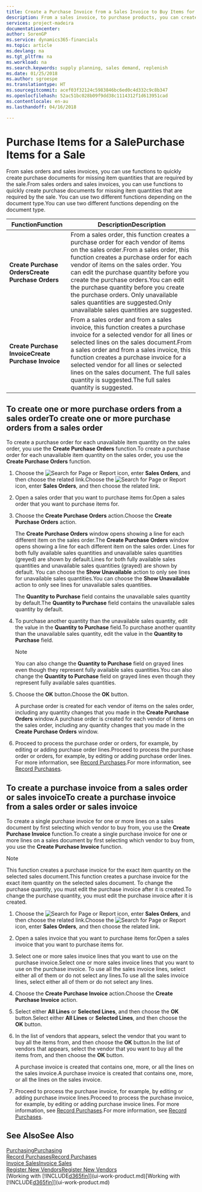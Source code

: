 ```yaml
---
title: Create a Purchase Invoice from a Sales Invoice to Buy Items for a Sale | Microsoft Docs
description: From a sales invoice, to purchase products, you can create a purchase invoice for a vendor or supplier.
services: project-madeira
documentationcenter: 
author: SorenGP
ms.service: dynamics365-financials
ms.topic: article
ms.devlang: na
ms.tgt_pltfrm: na
ms.workload: na
ms.search.keywords: supply planning, sales demand, replenish
ms.date: 01/25/2018
ms.author: sgroespe
ms.translationtype: HT
ms.sourcegitcommit: acef03f32124c5983846bc6ed0c4d332c9c8b347
ms.openlocfilehash: 52ac51bc028b09f9dd38c1114312f1d613951cad
ms.contentlocale: en-au
ms.lasthandoff: 04/16/2018

---
```

# <a name="purchase-items-for-a-sale"></a><span data-ttu-id="13239-103">Purchase Items for a Sale</span><span class="sxs-lookup"><span data-stu-id="13239-103">Purchase Items for a Sale</span></span>
<span data-ttu-id="13239-104">From sales orders and sales invoices, you can use functions to quickly create purchase documents for missing item quantities that are required by the sale.</span><span class="sxs-lookup"><span data-stu-id="13239-104">From sales orders and sales invoices, you can use functions to quickly create purchase documents for missing item quantities that are required by the sale.</span></span> <span data-ttu-id="13239-105">You can use two different functions depending on the document type.</span><span class="sxs-lookup"><span data-stu-id="13239-105">You can use two different functions depending on the document type.</span></span>

|<span data-ttu-id="13239-106">Function</span><span class="sxs-lookup"><span data-stu-id="13239-106">Function</span></span>|<span data-ttu-id="13239-107">Description</span><span class="sxs-lookup"><span data-stu-id="13239-107">Description</span></span>|
|--------|-----------|
|<span data-ttu-id="13239-108">**Create Purchase Orders**</span><span class="sxs-lookup"><span data-stu-id="13239-108">**Create Purchase Orders**</span></span>|<span data-ttu-id="13239-109">From a sales order, this function creates a purchase order for each vendor of items on the sales order.</span><span class="sxs-lookup"><span data-stu-id="13239-109">From a sales order, this function creates a purchase order for each vendor of items on the sales order.</span></span> <span data-ttu-id="13239-110">You can edit the purchase quantity before you create the purchase orders.</span><span class="sxs-lookup"><span data-stu-id="13239-110">You can edit the purchase quantity before you create the purchase orders.</span></span> <span data-ttu-id="13239-111">Only unavailable sales quantities are suggested.</span><span class="sxs-lookup"><span data-stu-id="13239-111">Only unavailable sales quantities are suggested.</span></span>
|<span data-ttu-id="13239-112">**Create Purchase Invoice**</span><span class="sxs-lookup"><span data-stu-id="13239-112">**Create Purchase Invoice**</span></span>|<span data-ttu-id="13239-113">From a sales order and from a sales invoice, this function creates a purchase invoice for a selected vendor for all lines or selected lines on the sales document.</span><span class="sxs-lookup"><span data-stu-id="13239-113">From a sales order and from a sales invoice, this function creates a purchase invoice for a selected vendor for all lines or selected lines on the sales document.</span></span> <span data-ttu-id="13239-114">The full sales quantity is suggested.</span><span class="sxs-lookup"><span data-stu-id="13239-114">The full sales quantity is suggested.</span></span>|

## <a name="to-create-one-or-more-purchase-orders-from-a-sales-order"></a><span data-ttu-id="13239-115">To create one or more purchase orders from a sales order</span><span class="sxs-lookup"><span data-stu-id="13239-115">To create one or more purchase orders from a sales order</span></span>
<span data-ttu-id="13239-116">To create a purchase order for each unavailable item quantity on the sales order, you use the **Create Purchase Orders** function.</span><span class="sxs-lookup"><span data-stu-id="13239-116">To create a purchase order for each unavailable item quantity on the sales order, you use the **Create Purchase Orders** function.</span></span>

1. <span data-ttu-id="13239-117">Choose the ![Search for Page or Report](media/ui-search/search_small.png "Search for Page or Report icon") icon, enter **Sales Orders**, and then choose the related link.</span><span class="sxs-lookup"><span data-stu-id="13239-117">Choose the ![Search for Page or Report](media/ui-search/search_small.png "Search for Page or Report icon") icon, enter **Sales Orders**, and then choose the related link.</span></span>
2. <span data-ttu-id="13239-118">Open a sales order that you want to purchase items for.</span><span class="sxs-lookup"><span data-stu-id="13239-118">Open a sales order that you want to purchase items for.</span></span>
3. <span data-ttu-id="13239-119">Choose the **Create Purchase Orders** action.</span><span class="sxs-lookup"><span data-stu-id="13239-119">Choose the **Create Purchase Orders** action.</span></span>

    <span data-ttu-id="13239-120">The **Create Purchase Orders** window opens showing a line for each different item on the sales order.</span><span class="sxs-lookup"><span data-stu-id="13239-120">The **Create Purchase Orders** window opens showing a line for each different item on the sales order.</span></span> <span data-ttu-id="13239-121">Lines for both fully available sales quantities and unavailable sales quantities (greyed) are shown by default.</span><span class="sxs-lookup"><span data-stu-id="13239-121">Lines for both fully available sales quantities and unavailable sales quantities (grayed) are shown by default.</span></span> <span data-ttu-id="13239-122">You can choose the **Show Unavailable** action to only see lines for unavailable sales quantities.</span><span class="sxs-lookup"><span data-stu-id="13239-122">You can choose the **Show Unavailable** action to only see lines for unavailable sales quantities.</span></span>

    <span data-ttu-id="13239-123">The **Quantity to Purchase** field contains the unavailable sales quantity by default.</span><span class="sxs-lookup"><span data-stu-id="13239-123">The **Quantity to Purchase** field contains the unavailable sales quantity by default.</span></span>
4. <span data-ttu-id="13239-124">To purchase another quantity than the unavailable sales quantity, edit the value in the **Quantity to Purchase** field.</span><span class="sxs-lookup"><span data-stu-id="13239-124">To purchase another quantity than the unavailable sales quantity, edit the value in the **Quantity to Purchase** field.</span></span>

    > [!NOTE]  
   >   <span data-ttu-id="13239-125">You can also change the **Quantity to Purchase** field on grayed lines even though they represent fully available sales quantities.</span><span class="sxs-lookup"><span data-stu-id="13239-125">You can also change the **Quantity to Purchase** field on grayed lines even though they represent fully available sales quantities.</span></span>
5. <span data-ttu-id="13239-126">Choose the **OK** button.</span><span class="sxs-lookup"><span data-stu-id="13239-126">Choose the **OK** button.</span></span>

    <span data-ttu-id="13239-127">A purchase order is created for each vendor of items on the sales order, including any quantity changes that you made in the **Create Purchase Orders** window.</span><span class="sxs-lookup"><span data-stu-id="13239-127">A purchase order is created for each vendor of items on the sales order, including any quantity changes that you made in the **Create Purchase Orders** window.</span></span>
6. <span data-ttu-id="13239-128">Proceed to process the purchase order or orders, for example, by editing or adding purchase order lines.</span><span class="sxs-lookup"><span data-stu-id="13239-128">Proceed to process the purchase order or orders, for example, by editing or adding purchase order lines.</span></span> <span data-ttu-id="13239-129">For more information, see [Record Purchases](purchasing-how-record-purchases.md).</span><span class="sxs-lookup"><span data-stu-id="13239-129">For more information, see [Record Purchases](purchasing-how-record-purchases.md).</span></span>


## <a name="to-create-a-purchase-invoice-from-a-sales-order-or-sales-invoice"></a><span data-ttu-id="13239-130">To create a purchase invoice from a sales order or sales invoice</span><span class="sxs-lookup"><span data-stu-id="13239-130">To create a purchase invoice from a sales order or sales invoice</span></span>
<span data-ttu-id="13239-131">To create a single purchase invoice for one or more lines on a sales document by first selecting which vendor to buy from, you use the **Create Purchase Invoice** function.</span><span class="sxs-lookup"><span data-stu-id="13239-131">To create a single purchase invoice for one or more lines on a sales document by first selecting which vendor to buy from, you use the **Create Purchase Invoice** function.</span></span>

> [!NOTE]  
>   <span data-ttu-id="13239-132">This function creates a purchase invoice for the exact item quantity on the selected sales document.</span><span class="sxs-lookup"><span data-stu-id="13239-132">This function creates a purchase invoice for the exact item quantity on the selected sales document.</span></span> <span data-ttu-id="13239-133">To change the purchase quantity, you must edit the purchase invoice after it is created.</span><span class="sxs-lookup"><span data-stu-id="13239-133">To change the purchase quantity, you must edit the purchase invoice after it is created.</span></span>  

1. <span data-ttu-id="13239-134">Choose the ![Search for Page or Report](media/ui-search/search_small.png "Search for Page or Report icon") icon, enter **Sales Orders**, and then choose the related link.</span><span class="sxs-lookup"><span data-stu-id="13239-134">Choose the ![Search for Page or Report](media/ui-search/search_small.png "Search for Page or Report icon") icon, enter **Sales Orders**, and then choose the related link.</span></span>
2. <span data-ttu-id="13239-135">Open a sales invoice that you want to purchase items for.</span><span class="sxs-lookup"><span data-stu-id="13239-135">Open a sales invoice that you want to purchase items for.</span></span>
3. <span data-ttu-id="13239-136">Select one or more sales invoice lines that you want to use on the purchase invoice.</span><span class="sxs-lookup"><span data-stu-id="13239-136">Select one or more sales invoice lines that you want to use on the purchase invoice.</span></span> <span data-ttu-id="13239-137">To use all the sales invoice lines, select either all of them or do not select any lines.</span><span class="sxs-lookup"><span data-stu-id="13239-137">To use all the sales invoice lines, select either all of them or do not select any lines.</span></span>
4. <span data-ttu-id="13239-138">Choose the **Create Purchase Invoice** action.</span><span class="sxs-lookup"><span data-stu-id="13239-138">Choose the **Create Purchase Invoice** action.</span></span>
5. <span data-ttu-id="13239-139">Select either **All Lines** or **Selected Lines**, and then choose the **OK** button.</span><span class="sxs-lookup"><span data-stu-id="13239-139">Select either **All Lines** or **Selected Lines**, and then choose the **OK** button.</span></span>  
6. <span data-ttu-id="13239-140">In the list of vendors that appears, select the vendor that you want to buy all the items from, and then choose the **OK** button.</span><span class="sxs-lookup"><span data-stu-id="13239-140">In the list of vendors that appears, select the vendor that you want to buy all the items from, and then choose the **OK** button.</span></span>

    <span data-ttu-id="13239-141">A purchase invoice is created that contains one, more, or all the lines on the sales invoice.</span><span class="sxs-lookup"><span data-stu-id="13239-141">A purchase invoice is created that contains one, more, or all the lines on the sales invoice.</span></span>
7. <span data-ttu-id="13239-142">Proceed to process the purchase invoice, for example, by editing or adding purchase invoice lines.</span><span class="sxs-lookup"><span data-stu-id="13239-142">Proceed to process the purchase invoice, for example, by editing or adding purchase invoice lines.</span></span> <span data-ttu-id="13239-143">For more information, see [Record Purchases](purchasing-how-record-purchases.md).</span><span class="sxs-lookup"><span data-stu-id="13239-143">For more information, see [Record Purchases](purchasing-how-record-purchases.md).</span></span>

## <a name="see-also"></a><span data-ttu-id="13239-144">See Also</span><span class="sxs-lookup"><span data-stu-id="13239-144">See Also</span></span>
[<span data-ttu-id="13239-145">Purchasing</span><span class="sxs-lookup"><span data-stu-id="13239-145">Purchasing</span></span>](purchasing-manage-purchasing.md)  
[<span data-ttu-id="13239-146">Record Purchases</span><span class="sxs-lookup"><span data-stu-id="13239-146">Record Purchases</span></span>](purchasing-how-record-purchases.md)  
[<span data-ttu-id="13239-147">Invoice Sales</span><span class="sxs-lookup"><span data-stu-id="13239-147">Invoice Sales</span></span>](sales-how-invoice-sales.md)  
[<span data-ttu-id="13239-148">Register New Vendors</span><span class="sxs-lookup"><span data-stu-id="13239-148">Register New Vendors</span></span>](purchasing-how-register-new-vendors.md)  
<span data-ttu-id="13239-149">[Working with [!INCLUDE[d365fin](includes/d365fin_md.md)]](ui-work-product.md)</span><span class="sxs-lookup"><span data-stu-id="13239-149">[Working with [!INCLUDE[d365fin](includes/d365fin_md.md)]](ui-work-product.md)</span></span>

